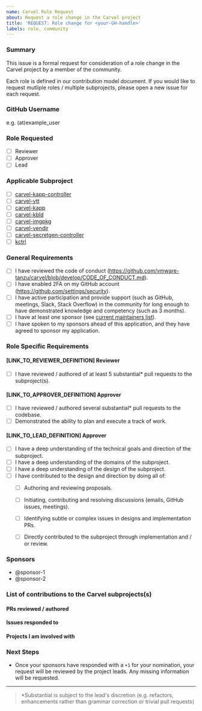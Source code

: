 ```yaml
---
name: Carvel Role Request
about: Request a role change in the Carvel project
title: 'REQUEST: Role change for <your-GH-handle>'
labels: role, community
---
```


### Summary
This issue is a formal request for consideration of a role change in the Carvel project by a member of the community. 

Each role is defined in our contribution model document. If you would like to request mutliple roles / multiple subprojects, 
please open a new issue for each request.

### GitHub Username
e.g. (at)example_user

### Role Requested
- [ ] Reviewer
- [ ] Approver
- [ ] Lead

### Applicable Subproject
- [ ] [carvel-kapp-controller](https://github.com/vmware-tanzu/carvel-kapp-controller)
- [ ] [carvel-ytt](https://github.com/vmware-tanzu/carvel-ytt)
- [ ] [carvel-kapp](https://github.com/vmware-tanzu/carvel-kapp)
- [ ] [carvel-kbld](https://github.com/vmware-tanzu/carvel-kbld)
- [ ] [carvel-imgpkg](https://github.com/vmware-tanzu/carvel-imgpkg)
- [ ] [carvel-vendir](https://github.com/vmware-tanzu/carvel-vendir)
- [ ] [carvel-secretgen-controller](https://github.com/vmware-tanzu/carvel-secretgen-controller)
- [ ] [kctrl](https://github.com/vmware-tanzu/carvel-kapp-controller/tree/develop/cli)

### General Requirements
- [ ] I have reviewed the code of conduct (https://github.com/vmware-tanzu/carvel/blob/develop/CODE_OF_CONDUCT.md).
- [ ] I have enabled 2FA on my GitHub account (https://github.com/settings/security).
- [ ] I have active participation and provide support (such as GitHub, meetings, Slack, Stack Overflow) in the community for long enough to have demonstrated knowledge and competency (such as 3 months).
- [ ] I have at least one sponsor (see [current maintainers list](https://github.com/vmware-tanzu/carvel/blob/develop/MAINTAINERS.md)).
- [ ] I have spoken to my sponsors ahead of this application, and they have agreed to sponsor my application.

### Role Specific Requirements
#### [LINK_TO_REVIEWER_DEFINITION] Reviewer
- [ ] I have reviewed / authored of at least 5 substantial* pull requests to the subproject(s).
#### [LINK_TO_APPROVER_DEFINITION] Approver
- [ ] I have reviewed / authored several substantial* pull requests to the codebase.
- [ ] Demonstrated the ability to plan and execute a track of work.
#### [LINK_TO_LEAD_DEFINITION] Approver
- [ ] I have a deep understanding of the technical goals and direction of the subproject.
- [ ] I have a deep understanding of the domains of the subproject.
- [ ] I have a deep understanding of the design of the subproject.
- [ ] I have contributed to the design and direction by doing all of:
  - [ ] Authoring and reviewing proposals.
  - [ ] Initiating, contributing and resolving discussions (emails, GitHub issues, meetings).
  - [ ] Identifying subtle or complex issues in designs and implementation PRs.
  - [ ] Directly contributed to the subproject through implementation and / or review.


### Sponsors
- @sponsor-1
- @sponsor-2

### List of contributions to the Carvel subprojects(s)
#### PRs reviewed / authored
#### Issues responded to
#### Projects I am involved with

### Next Steps
- Once your sponsors have responded with a `+1` for your nomination, your request will be reviewed by the project leads. Any missing information will be requested.

---

> *Substantial is subject to the lead's discretion (e.g. refactors, enhancements rather than grammar correction or trivial pull requests)